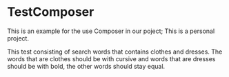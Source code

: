 TestComposer
============

This is an example for the use Composer in our poject; This is a personal project.

This test consisting of search words that contains clothes and dresses. The words that are clothes should be with cursive and words that are dresses should be with bold, the other words should stay equal.